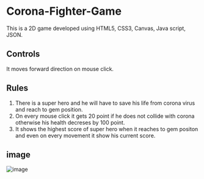 # Corona-Fighter-Game 
This is a 2D game developed using HTML5, CSS3, Canvas, Java script, JSON.
## Controls
It moves forward direction on mouse click.
## Rules
1. There is a super hero and he will have to save his life from corona virus and reach to gem position.
2. On every mouse click it gets 20 point if he does not collide with corona otherwise his health decreses by 100 point.
3. It shows the highest score of super hero when it reaches to gem positon and even on every movement it show his current score.

## image
![image](https://user-images.githubusercontent.com/98572450/170538848-343b666d-e2e6-4353-9fa4-f29c83b97fc3.png)

